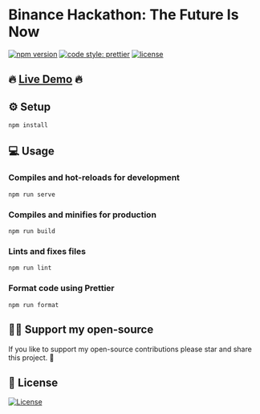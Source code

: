 # Binance Hackathon: The Future Is Now
[![npm version](https://badge.fury.io/js/defi-pro-maker.svg?u)](https://www.npmjs.com/package/defi-pro-maker)
[![code style: prettier](https://img.shields.io/badge/code_style-prettier-ff69b4.svg)](https://github.com/prettier/prettier)
[![license](https://img.shields.io/badge/License-Apache%202.0-blue.svg)](https://opensource.org/licenses/Apache-2.0)

## 🔥 [Live Demo]() 🔥

## ⚙️ Setup

```
npm install
```

## 💻 Usage

### Compiles and hot-reloads for development
```
npm run serve
```

### Compiles and minifies for production
```
npm run build
```

### Lints and fixes files
```
npm run lint
```

### Format code using Prettier
```
npm run format
```

## 👏🏻 Support my open-source
If you like to support my open-source contributions please star and share this project. 💫

## 📄 License
[![License](https://img.shields.io/badge/License-Apache%202.0-blue.svg)](https://opensource.org/licenses/Apache-2.0)
